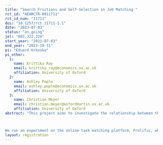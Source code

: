 ```yaml
---
title: "Search Frictions and Self-Selection in Job Matching "
rct_id: "AEARCTR-0011711"
rct_id_num: "11711"
doi: "10.1257/rct.11711-1.1"
date: "2023-07-03"
status: "on_going"
jel: "D83,J22,J24"
start_year: "2023-07-03"
end_year: "2023-10-31"
pi: "Eduard Krkoska"
pi_other:
  1:
    name: Krittika Ray
    email: krittika.ray@economics.ox.ac.uk
    affiliation: University of Oxford
  2:
    name: Ashley Pople
    email: ashley.pople@economics.ox.ac.uk
    affiliation: University of Oxford
  3:
    name: Christian Meyer
    email: christian.meyer@oxfordmartin.ox.ac.uk
    affiliation: University of Oxford
abstract: "This project aims to investigate the relationship between the cost of a job application, from the viewpoint of the jobseeker, and match quality. The main mechanism we wish to investigate is self-selection into the decision to apply for a job. When jobs vary in their cost of application, we hypothesize that different types of people will self-select into applying for the position depending on their relative cost of effort and/or their outside options, which in turn impacts match quality. 

We run an experiment on the online task matching platform, Prolific, where we invite jobseekers to apply for short-term work and randomly vary both the time and effort costs associated with submitting an application. We hypothesize that a jobseeker who is a good "fit" for a position will incur a lower cost of effort to submit an application. However, high ability jobseekers also have a higher degree of outside options and may be less willing to undertake applications with higher costs as a result. We measure the overall impact on match quality, as proxied by task performance. "
layout: registration
---
```


